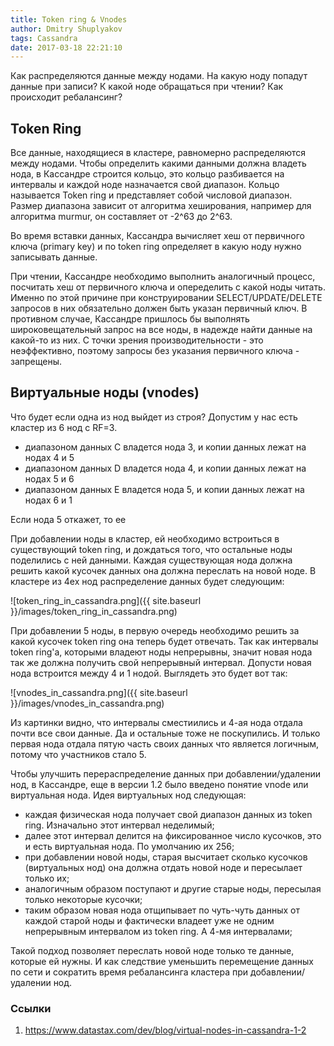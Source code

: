 ```yaml
---
title: Token ring & Vnodes
author: Dmitry Shuplyakov
tags: Cassandra
date: 2017-03-18 22:21:10
---
```

Как распределяются данные между нодами. На какую ноду попадут данные при записи? К какой ноде обращаться при чтении? Как происходит ребалансинг?

<!-- more -->

## Token Ring
Все данные, находящиеся в кластере, равномерно распределяются между нодами. Чтобы определить какими данными должна владеть нода, в Кассандре строится кольцо, это кольцо разбивается на интервалы и каждой ноде назначается свой диапазон. Кольцо называется Token ring и представляет собой числовой диапазон. Размер диапазона зависит от алгоритма хеширования, например для алгоритма murmur, он составляет от -2^63 до 2^63.

Во время вставки данных, Кассандра вычисляет хеш от первичного ключа (primary key) и по token ring определяет в какую ноду нужно записывать данные. 

При чтении, Кассандре необходимо выполнить аналогичный процесс, посчитать хеш от первичного ключа и опеределить с какой ноды читать. Именно по этой причине при конструировании SELECT/UPDATE/DELETE запросов в них обязательно должен быть указан первичный ключ. В противном случае, Кассандре пришлось бы выполнять широковещательный запрос на все ноды, в надежде найти данные на какой-то из них. С точки зрения производительности - это неэффективно, поэтому запросы без указания первичного ключа - запрещены. 

## Виртуальные ноды (vnodes)
Что будет если одна из нод выйдет из строя? Допустим у нас есть кластер из 6 нод с RF=3. 
 - диапазоном данных С владется нода 3, и копии данных лежат на нодах 4 и 5
 - диапазоном данных D владется нода 4, и копии данных лежат на нодах 5 и 6
 - диапазоном данных E владется нода 5, и копии данных лежат на нодах 6 и 1
 
 Если нода 5 откажет, то ее 

При добавлении ноды в кластер, ей необходимо встроиться в существующий token ring, и дождаться того, что остальные ноды поделились с ней данными. Каждая существующая нода должна решить какой кусочек данных она должна переслать на новой ноде. В кластере из 4ех нод распределение данных будет следующим: 

![token_ring_in_cassandra.png]({{ site.baseurl }}/images/token_ring_in_cassandra.png)

При добавлении 5 ноды, в первую очередь необходимо решить за какой кусочек token ring она теперь будет отвечать.
Так как интервалы token ring'a, которыми владеют ноды непрерывны, значит новая нода так же должна получить свой непрерывный интервал. Допусти новая нода встроится между 4 и 1 нодой. Выглядеть это будет вот так:

![vnodes_in_cassandra.png]({{ site.baseurl }}/images/vnodes_in_cassandra.png)

Из картинки видно, что интервалы сместиились и 4-ая нода отдала почти все свои данные. Да и остальные тоже не поскупились. И только первая нода отдала пятую часть своих данных что является логичным, потому что участников стало 5.

Чтобы улучшить перераспределение данных при добавлении/удалении нод, в Кассандре, еще в версии 1.2 было введено понятие vnode или виртуальная нода. Идея виртуальных нод следующая:
- каждая физическая нода получает свой диапазон данных из token ring. Изначально этот интервал неделимый;
- далее этот интервал делится на фиксированное число кусочков, это и есть виртуальная нода. По умолчанию их 256;
- при добавлении новой ноды, старая высчитает сколько кусочков (виртуальных нод) она должна отдать новой ноде и пересылает только их;
- аналогичным образом поступают и другие старые ноды, пересылая только некоторые кусочки;
- таким образом новая нода отщипывает по чуть-чуть данных от каждой старой ноды и фактически владеет уже не одним непрерывным интервалом из token ring. А 4-мя интервалами;

Такой подход позволяет переслать новой ноде только те данные, которые ей нужны. И как следствие уменьшить перемещение данных по сети и сократить время ребалансинга кластера при добавлении/удалении нод.

### Ссылки
1. https://www.datastax.com/dev/blog/virtual-nodes-in-cassandra-1-2
